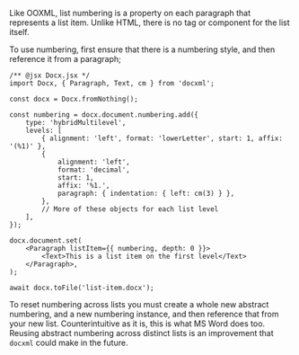 Like OOXML, list numbering is a property on each paragraph that represents a list item. Unlike HTML, there is no tag or component for the list itself.

To use numbering, first ensure that there is a numbering style, and then reference it from a paragraph;

```tsx
/** @jsx Docx.jsx */
import Docx, { Paragraph, Text, cm } from 'docxml';

const docx = Docx.fromNothing();

const numbering = docx.document.numbering.add({
	type: 'hybridMultilevel',
	levels: [
		{ alignment: 'left', format: 'lowerLetter', start: 1, affix: '(%1)' },
		{
			alignment: 'left',
			format: 'decimal',
			start: 1,
			affix: '%1.',
			paragraph: { indentation: { left: cm(3) } },
		},
		// More of these objects for each list level
	],
});

docx.document.set(
	<Paragraph listItem={{ numbering, depth: 0 }}>
		<Text>This is a list item on the first level</Text>
	</Paragraph>,
);

await docx.toFile('list-item.docx');
```

To reset numbering across lists you must create a whole new abstract numbering, and a new numbering instance, and then reference that from your new list. Counterintuitive as it is, this is what MS Word does too. Reusing abstract numbering across distinct lists is an improvement that `docxml` could make in the future.

